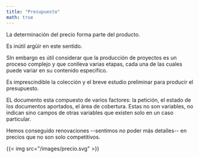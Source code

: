 ```yaml
---
title: "Presupuesto"
math: true
---
```


La determinación del precio forma parte del producto.

Es inútil argüir  en este sentido.

SIn embargo es útil considerar que la producción de proyectos es un proceso complejo y que conlleva varias etapas, cada una de las cuales puede variar en su contenido específico.

Es imprescindible la colección y el breve estudio preliminar para producir el presupuesto.

EL documento esta compuesto de varios factores: la petición, el estado de los documentos aportados, el área de cobertura. Estas no son variables, no indican sino campos de otras variables que existen solo en un caso particular.

Hemos conseguido renovaciones --sentimos no poder más detalles-- en precios que no son solo competitivos.

{{< img src="/images/precio.svg" >}}
